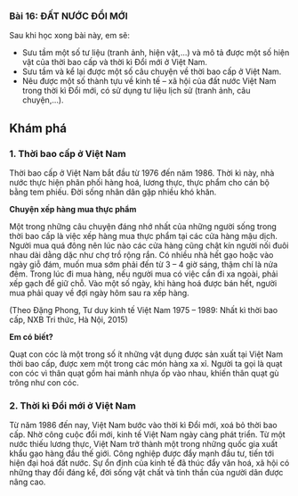 ### Bài 16: ĐẤT NƯỚC ĐỔI MỚI

Sau khi học xong bài này, em sẽ:
- Sưu tầm một số tư liệu (tranh ảnh, hiện vật,...) và mô tả được một số hiện vật của thời bao cấp và thời kì Đổi mới ở Việt Nam.
- Sưu tầm và kể lại được một số câu chuyện về thời bao cấp ở Việt Nam.
- Nêu được một số thành tựu về kinh tế – xã hội của đất nước Việt Nam trong thời kì Đổi mới, có sử dụng tư liệu lịch sử (tranh ảnh, câu chuyện,...).

## Khám phá
### 1. Thời bao cấp ở Việt Nam
Thời bao cấp ở Việt Nam bắt đầu từ 1976 đến năm 1986. Thời kì này, nhà nước thực hiện phân phối hàng hoá, lương thực, thực phẩm cho cán bộ bằng tem phiếu. Đời sống nhân dân gặp nhiều khó khăn.

**Chuyện xếp hàng mua thực phẩm**

Một trong những câu chuyện đáng nhớ nhất của những người sống trong thời bao cấp là việc xếp hàng mua thực phẩm tại các cửa hàng mậu dịch. Người mua quá đông nên lúc nào các cửa hàng cũng chật kín người nối đuôi nhau dài dằng dặc như chợ trồ rộng rắn. Có nhiều nhà hết gạo hoặc vào ngày giỗ đám, muốn mua sớm phải đến từ 3 – 4 giờ sáng, thậm chí là nửa đêm. Trong lúc đi mua hàng, nếu người mua có việc cần đi xa ngoài, phải xếp gạch để giữ chỗ. Vào một số ngày, khi hàng hoá được bán hết, người mua phải quay về đợi ngày hôm sau ra xếp hàng.

(Theo Đặng Phong, Tư duy kinh tế Việt Nam 1975 – 1989: Nhất kì thời bao cấp, NXB Tri thức, Hà Nội, 2015)

**Em có biết?**

Quạt con cóc là một trong số ít những vật dụng được sản xuất tại Việt Nam thời bao cấp, được xem một trong các món hàng xa xỉ. Người ta gọi là quạt con cóc vì thân quạt gồm hai mảnh nhựa ốp vào nhau, khiến thân quạt gù trông như con cóc.

### 2. Thời kì Đổi mới ở Việt Nam
Từ năm 1986 đến nay, Việt Nam bước vào thời kì Đổi mới, xoá bỏ thời bao cấp.
Nhờ công cuộc đổi mới, kinh tế Việt Nam ngày càng phát triển. Từ một nước thiếu lương thực, Việt Nam trở thành một trong những quốc gia xuất khẩu gạo hàng đầu thế giới. Công nghiệp được đẩy mạnh đầu tư, tiến tới hiện đại hoá đất nước. Sự ổn định của kinh tế đã thúc đẩy văn hoá, xã hội có những thay đổi đáng kể, đời sống vật chất và tinh thần của người dân được nâng cao.
